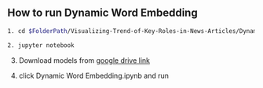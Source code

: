 ## How to run Dynamic Word Embedding

```bash
1. cd $FolderPath/Visualizing-Trend-of-Key-Roles-in-News-Articles/DynamicWordEmbedding/

2. jupyter notebook
```
3. Download models from [google drive link](https://drive.google.com/drive/folders/10mWui-pt8u7pnEBen4TkUCBiOIwrbFxY)

4. click Dynamic Word Embedding.ipynb and run
